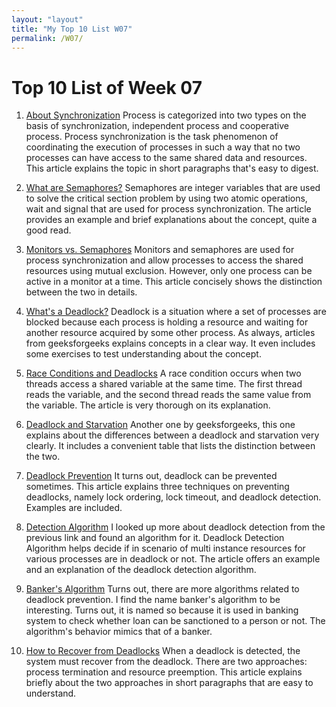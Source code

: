 ```yaml
---
layout: "layout"
title: "My Top 10 List W07"
permalink: /W07/
---
```

# Top 10 List of Week 07

1. [About Synchronization](https://www.studytonight.com/operating-system/process-synchronization#)
    Process is categorized into two types on the basis of synchronization, independent process and cooperative process. Process synchronization is the task phenomenon of coordinating the execution of processes in such a way that no two processes can have access to the same shared data and resources. This article explains the topic in short paragraphs that's easy to digest. 

2. [What are Semaphores?](https://www.tutorialspoint.com/semaphores-in-operating-system)
   Semaphores are integer variables that are used to solve the critical section problem by using two atomic operations, wait and signal that are used for process synchronization. The article provides an example and brief explanations about the concept, quite a good read.  

3. [Monitors vs. Semaphores](https://www.tutorialspoint.com/monitors-vs-semaphores)
    Monitors and semaphores are used for process synchronization and allow processes to access the shared resources using mutual exclusion. However, only one process can be active in a monitor at a time. This article concisely shows the distinction between the two in details. 

4. [What's a Deadlock?](https://www.geeksforgeeks.org/introduction-of-deadlock-in-operating-system/)
    Deadlock is a situation where a set of processes are blocked because each process is holding a resource and waiting for another resource acquired by some other process. As always, articles from geeksforgeeks explains concepts in a clear way. It even includes some exercises to test understanding about the concept. 

5. [Race Conditions and Deadlocks](https://docs.microsoft.com/en-us/troubleshoot/dotnet/visual-basic/race-conditions-deadlocks)
    A race condition occurs when two threads access a shared variable at the same time. The first thread reads the variable, and the second thread reads the same value from the variable. The article is very thorough on its explanation. 

6. [Deadlock and Starvation](https://www.geeksforgeeks.org/difference-between-deadlock-and-starvation-in-os)
    Another one by geeksforgeeks, this one explains about the differences between a deadlock and starvation very clearly. It includes a convenient table that lists the distinction between the two. 

7. [Deadlock Prevention](http://tutorials.jenkov.com/java-concurrency/deadlock-prevention.html)
    It turns out, deadlock can be prevented sometimes. This article explains three techniques on preventing deadlocks, namely lock ordering, lock timeout, and deadlock detection. Examples are included. 

8.  [Detection Algorithm](https://prepinsta.com/operating-systems/deadlock-detection-algorithm/)
    I looked up more about deadlock detection from the previous link and found an algorithm for it. Deadlock Detection Algorithm helps decide if in scenario of multi instance resources for various processes are in deadlock or not. The article offers an example and an explanation of the deadlock detection algorithm. 

9. [Banker's Algorithm](https://www.geeksforgeeks.org/bankers-algorithm-in-operating-system-2/)
    Turns out, there are more algorithms related to deadlock prevention. I find the name banker's algorithm to be interesting. Turns out, it is named so because it is used in banking system to check whether loan can be sanctioned to a person or not. The algorithm's behavior mimics that of a banker. 

10. [How to Recover from Deadlocks](https://www.geeksforgeeks.org/recovery-from-deadlock-in-operating-system/)
    When a deadlock is detected, the system must recover from the deadlock. There are two approaches: process termination and resource preemption. This article explains briefly about the two approaches in short paragraphs that are easy to understand.
